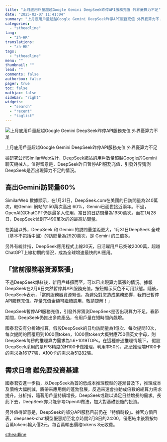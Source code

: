 ```yaml
---
title: "上月底用戶量超越Google Gemini DeepSeek昨停API服務充值 外界憂算力不足"
date: "2025-02-07 11:41:04"
summary: "上月底用戶量超越Google Gemini DeepSeek昨停API服務充值 外界憂算力不..."
categories:
  - "stheadline"
lang:
  - "zh-HK"
translations:
  - "zh-HK"
tags:
  - "stheadline"
menu: ""
thumbnail: ""
lead: ""
comments: false
authorbox: false
pager: true
toc: false
mathjax: false
sidebar: "right"
widgets:
  - "search"
  - "recent"
  - "taglist"
---
```


![上月底用戶量超越Google Gemini DeepSeek昨停API服務充值 外界憂算力不足](https://image.stheadline.com/f/680p0/0x0/100/none/9584735879dea211494d118b5d754c53/stheadline/inewsmedia/20250207/_2025020711390337334.jpg)

上月底用戶量超越Google Gemini DeepSeek昨停API服務充值 外界憂算力不足




據研究公司SimilarWeb估計，DeepSeek網站的用戶數量超越Google的Gemini 聊天機械人。值得留意是，DeepSeek昨日暫停API服務充值，引發外界猜測DeepSeek是否出現算力不足的情況。

高出Gemini訪問量60%
--------------

SimilarWeb 數據顯示，在1月31日，DeepSeek.com在美國的日訪問量為240萬次，較Gemini 網站的150萬次高出 60%，Gemini已面世接近兩年。不過，OpenAI的ChatGPT仍是最多人使用，當日的日訪問量為1930萬次。而在1月28日，DeepSeek曾創下490萬次的的最高訪問量。

在美國以外，DeepSeek 和 Gemini 的訪問量差距更大，1月31日DeepSeek 全球（基本不包括中國）的訪問量為2920萬次，是 Gemini 的三倍多。

另外有統計指，DeepSeek應用程式上線20天，日活躍用戶已突破2000萬，超越ChatGPT上線初期的情況，成為全球增速最快的AI應用。

「當前服務器資源緊張」
-----------

不過DeepSeek爆紅後，新用戶蜂擁而至，可以已出現算力緊張的情況。據報DeepSeek在2月6日突然暫停其API服務充值，按鈕顯示灰色不可用狀態。隨後，DeepSeek表示，「當前服務器資源緊張，為避免對您造成業務影響，我們已暫停API服務充值。存量充值金額可繼續調用，敬請諒解！」

DeepSeek暫停API服務充值，引發外界猜測DeepSeek是否出現算力不足。春節期間，DeepSeek仍推出多款產品，令用戶量在短時間內飆增。

國泰君安有分析師推算，假設DeepSeek的日均訪問量為1億次、每次提問10次，每次提問的回覆用到1000個token，1000個token大概對應750個英文字母，則DeepSeek每秒的推理算力需求為1.6\*1019TOPs。在這種普通推理情境下， 假設DeepSeek采用的是FP8精度的H100卡做推理，利用率50%，那麽推理端H100卡的需求為16177張，A100卡的需求為51282張。

需求日增 難免要投資基建
------------

國泰君安進一步指，以DeepSeek為首的低成本推理模型的逐漸普及下，推理成本及價格大幅削減，將帶來應用側的蓬勃發展，反過來還會拉動成倍數的總算力需求提升。分析指，隨著用戶量持續增長，DeepSeek或難以滿足日益增長的需求。長此下去，DeepSeek亦只能參考OpenAI做法，加大對基礎設施的投資。

另外值得留意是，DeepSeek的部分API服務目前仍在「特價時段」。據官方價目表，deepseek-chat模型優惠期至北京時間2月8日的24:00，優惠結束後將按每百萬tokens輸入價2元，每百萬輸出價格tokens 8元收費。

[stheadline](https://std.stheadline.com/realtime/article/2051339/即時-財經-上月底用戶量超越Google-Gemini-DeepSeek昨停API服務充值-外界憂算力不足)
